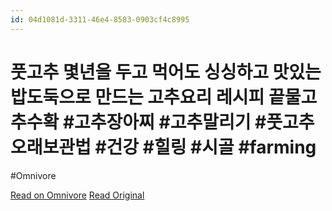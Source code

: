 ```yaml
---
id: 04d1081d-3311-46e4-8583-0903cf4c8995
---
```


# 풋고추 몇년을 두고 먹어도 싱싱하고 맛있는 밥도둑으로 만드는 고추요리 레시피  끝물고추수확 #고추장아찌 #고추말리기 #풋고추오래보관법 #건강 #힐링 #시골 #farming
#Omnivore

[Read on Omnivore](https://omnivore.app/me/https-www-youtube-com-watch-v-egodz-mi-hp-hw-1925f80a748)
[Read Original](https://www.youtube.com/watch?v=egodzMiHPHw)


